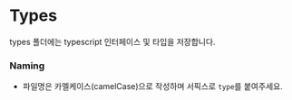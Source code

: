 # Types

types 폴더에는 typescript 인터페이스 및 타입을 저장합니다.

### Naming

- 파일명은 카멜케이스(camelCase)으로 작성하며 서픽스로 `type`를 붙여주세요.
